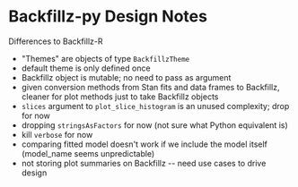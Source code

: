 # Backfillz-py Design Notes

Differences to Backfillz-R

- "Themes" are objects of type `BackfillzTheme`
- default theme is only defined once
- Backfillz object is mutable; no need to pass as argument
- given conversion methods from Stan fits and data frames to Backfillz, cleaner for plot methods just to take 
  Backfillz objects 
- `slices` argument to `plot_slice_histogram` is an unused complexity; drop for now
- dropping `stringsAsFactors` for now (not sure what Python equivalent is)
- kill `verbose` for now
- comparing fitted model doesn't work if we include the model itself (model_name seems unpredictable)
- not storing plot summaries on Backfillz -- need use cases to drive design
